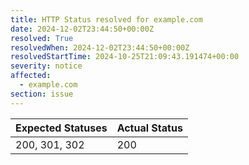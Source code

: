 ```yaml
---
title: HTTP Status resolved for example.com
date: 2024-12-02T23:44:50+00:00Z
resolved: True
resolvedWhen: 2024-12-02T23:44:50+00:00Z
resolvedStartTime: 2024-10-25T21:09:43.191474+00:00
severity: notice
affected:
  - example.com
section: issue
---
```


| Expected Statuses | Actual Status  |
|-------------------|----------------|
| 200, 301, 302 | 200 |

